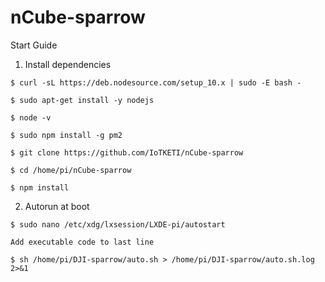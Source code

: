 # nCube-sparrow
Start Guide

1. Install dependencies
```
$ curl -sL https://deb.nodesource.com/setup_10.x | sudo -E bash -

$ sudo apt-get install -y nodejs

$ node -v

$ sudo npm install -g pm2

$ git clone https://github.com/IoTKETI/nCube-sparrow

$ cd /home/pi/nCube-sparrow  

$ npm install
```
2. Autorun at boot
```
$ sudo nano /etc/xdg/lxsession/LXDE-pi/autostart

Add executable code to last line

$ sh /home/pi/DJI-sparrow/auto.sh > /home/pi/DJI-sparrow/auto.sh.log 2>&1
```
